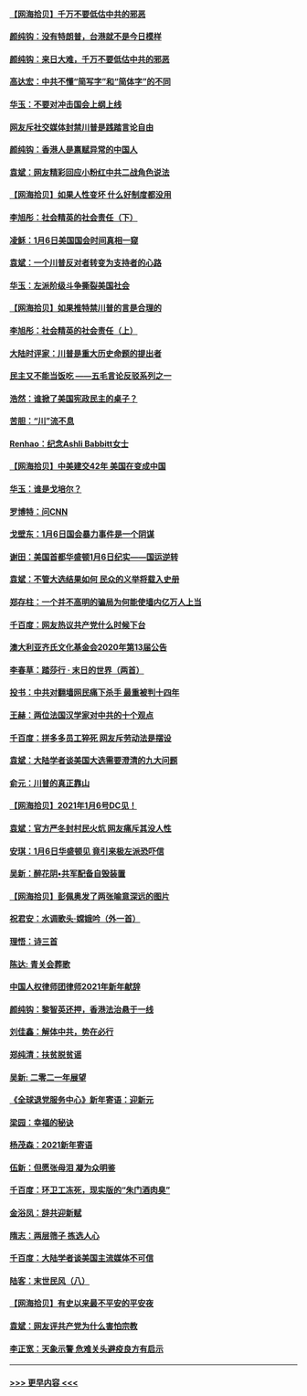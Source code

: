 #### [【网海拾贝】千万不要低估中共的邪恶](../pages/nsc993/n12692771.md?t=01172302) 
#### [颜纯钩：没有特朗普，台港就不是今日模样](../pages/nsc993/n12692678.md?t=01172302) 
#### [颜纯钩：来日大难，千万不要低估中共的邪恶](../pages/nsc993/n12692080.md?t=01172302) 
#### [高达宏：中共不懂“简写字”和“简体字”的不同](../pages/nsc993/n12692068.md?t=01172302) 
#### [华玉：不要对冲击国会上纲上线](../pages/nsc993/n12689948.md?t=01172302) 
#### [网友斥社交媒体封禁川普是践踏言论自由](../pages/nsc993/n12687482.md?t=01172302) 
#### [颜纯钩：香港人是禀赋异常的中国人](../pages/nsc993/n12685142.md?t=01172302) 
#### [袁斌：网友精彩回应小粉红中共二战角色说法](../pages/nsc993/n12684994.md?t=01172302) 
#### [【网海拾贝】如果人性变坏 什么好制度都没用](../pages/nsc993/n12683000.md?t=01172302) 
#### [李旭彤：社会精英的社会责任（下）](../pages/nsc993/n12680604.md?t=01172302) 
#### [凌稣：1月6日美国国会时间真相一窥](../pages/nsc993/n12682780.md?t=01172302) 
#### [袁斌：一个川普反对者转变为支持者的心路](../pages/nsc993/n12682700.md?t=01172302) 
#### [华玉：左派阶级斗争撕裂美国社会](../pages/nsc993/n12681226.md?t=01172302) 
#### [【网海拾贝】如果推特禁川普的言是合理的](../pages/nsc993/n12681232.md?t=01172302) 
#### [李旭彤：社会精英的社会责任（上）](../pages/nsc993/n12680501.md?t=01172302) 
#### [大陆时评家：川普是重大历史命题的提出者](../pages/nsc993/n12679904.md?t=01172302) 
#### [民主又不能当饭吃 ——五毛言论反驳系列之一](../pages/nsc993/n12679877.md?t=01172302) 
#### [浩然：谁掀了美国宪政民主的桌子？](../pages/nsc993/n12679850.md?t=01172302) 
#### [苦胆：“川”流不息](../pages/nsc993/n12678388.md?t=01172302) 
#### [Renhao：纪念Ashli Babbitt女士](../pages/nsc993/n12678359.md?t=01172302) 
#### [【网海拾贝】中美建交42年 美国在变成中国](../pages/nsc993/n12678324.md?t=01172302) 
#### [华玉：谁是戈培尔？](../pages/nsc993/n12677515.md?t=01172302) 
#### [罗博特：问CNN](../pages/nsc993/n12677172.md?t=01172302) 
#### [戈壁东：1月6日国会暴力事件是一个阴谋](../pages/nsc993/n12674639.md?t=01172302) 
#### [谢田：美国首都华盛顿1月6日纪实——国运逆转](../pages/nsc993/n12673190.md?t=01172302) 
#### [袁斌：不管大选结果如何 民众的义举将载入史册](../pages/nsc993/n12672787.md?t=01172302) 
#### [郑存柱：一个并不高明的骗局为何能使墙内亿万人上当](../pages/nsc993/n12671449.md?t=01172302) 
#### [千百度：网友热议共产党什么时候下台](../pages/nsc993/n12670442.md?t=01172302) 
#### [澳大利亚齐氏文化基金会2020年第13届公告](../pages/nsc993/n12670273.md?t=01172302) 
#### [李春草：踏莎行 · 末日的世界（两首）](../pages/nsc993/n12670253.md?t=01172302) 
#### [投书：中共对翻墙网民痛下杀手 最重被判十四年](../pages/nsc993/n12670190.md?t=01172302) 
#### [王赫：两位法国汉学家对中共的十个观点](../pages/nsc993/n12669593.md?t=01172302) 
#### [千百度：拼多多员工猝死 网友斥劳动法是摆设](../pages/nsc993/n12668081.md?t=01172302) 
#### [袁斌：大陆学者谈美国大选需要澄清的九大问题](../pages/nsc993/n12668023.md?t=01172302) 
#### [俞元：川普的真正靠山](../pages/nsc993/n12668000.md?t=01172302) 
#### [【网海拾贝】2021年1月6号DC见！](../pages/nsc993/n12664957.md?t=01172302) 
#### [袁斌：官方严冬封村民火炕 网友痛斥其没人性](../pages/nsc993/n12664882.md?t=01172302) 
#### [安琪：1月6日华盛顿见 竟引来极左派恐吓信](../pages/nsc993/n12664831.md?t=01172302) 
#### [吴新：醉花阴•共军配备自毁装置](../pages/nsc993/n12664766.md?t=01172302) 
#### [【网海拾贝】彭佩奥发了两张喻意深远的图片](../pages/nsc993/n12663515.md?t=01172302) 
#### [祝君安：水调歌头·嫦娥吟（外一首）](../pages/nsc993/n12663345.md?t=01172302) 
#### [理悟：诗三首](../pages/nsc993/n12663334.md?t=01172302) 
#### [陈达: 青关会葬歌](../pages/nsc993/n12663305.md?t=01172302) 
#### [中国人权律师团律师2021年新年献辞](../pages/nsc993/n12661792.md?t=01172302) 
#### [颜纯钩：黎智英还押，香港法治悬于一线](../pages/nsc993/n12661371.md?t=01172302) 
#### [刘佳鑫：解体中共，势在必行](../pages/nsc993/n12661335.md?t=01172302) 
#### [郑纯清：扶贫脱贫谣](../pages/nsc993/n12658729.md?t=01172302) 
#### [吴新: 二零二一年展望](../pages/nsc993/n12658664.md?t=01172302) 
#### [《全球退党服务中心》新年寄语：迎新元](../pages/nsc993/n12658408.md?t=01172302) 
#### [梁园：幸福的秘诀](../pages/nsc993/n12658061.md?t=01172302) 
#### [杨茂森：2021新年寄语](../pages/nsc993/n12658128.md?t=01172302) 
#### [伍新：但愿张母泪 凝为众明鉴](../pages/nsc993/n12656861.md?t=01172302) 
#### [千百度：环卫工冻死，现实版的“朱门酒肉臭”](../pages/nsc993/n12655588.md?t=01172302) 
#### [金浴凤：辞共迎新赋](../pages/nsc993/n12653369.md?t=01172302) 
#### [隋志：两层筛子 拣选人心](../pages/nsc993/n12653341.md?t=01172302) 
#### [千百度：大陆学者谈美国主流媒体不可信](../pages/nsc993/n12651269.md?t=01172302) 
#### [陆客：末世民风（八）](../pages/nsc993/n12648233.md?t=01172302) 
#### [【网海拾贝】有史以来最不平安的平安夜](../pages/nsc993/n12647164.md?t=01172302) 
#### [袁斌：网友评共产党为什么害怕宗教](../pages/nsc993/n12647003.md?t=01172302) 
#### [李正宽：天象示警 危难关头避疫良方有启示](../pages/nsc993/n12646262.md?t=01172302) 

----
#### [ >>> 更早内容 <<< ](../indexes/nsc993-earlier.md)
